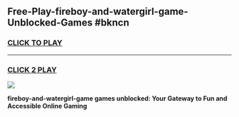 
## Free-Play-fireboy-and-watergirl-game-Unblocked-Games #bkncn
<h3>
<a href="https://news.freeplayer.one?title=fireboy-and-watergirl-game&ref=8M">CLICK TO PLAY</a></h3>
<hr>

<h3>
<a href="https://news.freeplayer.one?title=fireboy-and-watergirl-game&ref=8M">CLICK 2 PLAY</a>
  
</h3>

<a href="https://news.freeplayer.one?title=fireboy-and-watergirl-game&ref=8M"><img src="https://clearcache.store/games.png"></a>


**fireboy-and-watergirl-game games unblocked: Your Gateway to Fun and Accessible Online Gaming**
